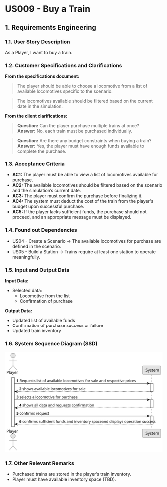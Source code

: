 # US009 - Buy a Train

## 1. Requirements Engineering

### 1.1. User Story Description

As a Player, I want to buy a train.

### 1.2. Customer Specifications and Clarifications

**From the specifications document:**

> The player should be able to choose a locomotive from a list of available locomotives specific to the scenario.

> The locomotives available should be filtered based on the current date in the simulation.

**From the client clarifications:**

> **Question:** Can the player purchase multiple trains at once?  
> **Answer:** No, each train must be purchased individually.

> **Question:** Are there any budget constraints when buying a train?  
> **Answer:** Yes, the player must have enough funds available to complete the purchase.

### 1.3. Acceptance Criteria

* **AC1:** The player must be able to view a list of locomotives available for purchase.
* **AC2:** The available locomotives should be filtered based on the scenario and the simulation’s current date.
* **AC3:** The player must confirm the purchase before finalizing it.
* **AC4:** The system must deduct the cost of the train from the player's budget upon successful purchase.
* **AC5:** If the player lacks sufficient funds, the purchase should not proceed, and an appropriate message must be displayed.

### 1.4. Found out Dependencies

* US04 - Create a Scenario → The available locomotives for purchase are defined in the scenario.
* US05 - Build a Station → Trains require at least one station to operate meaningfully.

### 1.5. Input and Output Data

**Input Data:**
* Selected data:
  * Locomotive from the list
  * Confirmation of purchase

**Output Data:**
* Updated list of available funds
* Confirmation of purchase success or failure
* Updated train inventory

### 1.6. System Sequence Diagram (SSD)

![System Sequence Diagram](svg/US009-SSD.svg)

### 1.7. Other Relevant Remarks

* Purchased trains are stored in the player’s train inventory.
* Player must have available inventory space (TBD).
